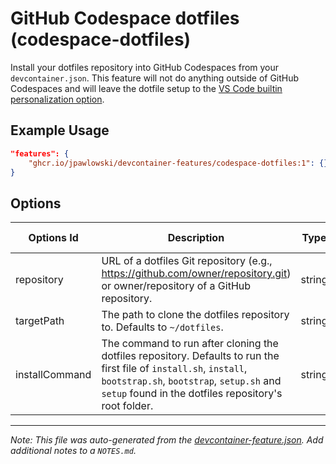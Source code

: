 
# GitHub Codespace dotfiles (codespace-dotfiles)

Install your dotfiles repository into GitHub Codespaces from your `devcontainer.json`. This feature will not do anything outside of GitHub Codespaces and will leave the dotfile setup to the [VS Code builtin personalization option](https://code.visualstudio.com/docs/devcontainers/containers#_personalizing-with-dotfile-repositories).

## Example Usage

```json
"features": {
    "ghcr.io/jpawlowski/devcontainer-features/codespace-dotfiles:1": {}
}
```

## Options

| Options Id | Description | Type | Default Value |
|-----|-----|-----|-----|
| repository | URL of a dotfiles Git repository (e.g., https://github.com/owner/repository.git) or owner/repository of a GitHub repository. | string | - |
| targetPath | The path to clone the dotfiles repository to. Defaults to `~/dotfiles`. | string | - |
| installCommand | The command to run after cloning the dotfiles repository. Defaults to run the first file of `install.sh`, `install`, `bootstrap.sh`, `bootstrap`, `setup.sh` and `setup` found in the dotfiles repository's root folder. | string | - |



---

_Note: This file was auto-generated from the [devcontainer-feature.json](https://github.com/jpawlowski/devcontainer-features/blob/main/src/codespace-dotfiles/devcontainer-feature.json).  Add additional notes to a `NOTES.md`._
